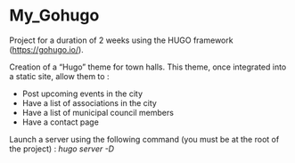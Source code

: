 # My_Gohugo
Project for a duration of 2 weeks using the HUGO framework (https://gohugo.io/).

Creation of a “Hugo” theme for town halls. This theme, once integrated into a static site, allow them to :
- Post upcoming events in the city
- Have a list of associations in the city
- Have a list of municipal council members
- Have a contact page

Launch a server using the following command (you must be at the root of the project) :
*hugo server -D*
